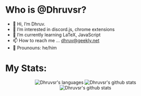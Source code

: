 # Who is @Dhruvsr?
- 👋 Hi, I’m Dhruv. 
- 👀 I’m interested in discord.js, chrome extensions
- 🌱 I’m currently learning LaTeX, JavaScript
- 📫 How to reach me ... dhruv@geekly.net
- 👦 Prounouns: he/him

# My Stats:
<p align="center"> <img src="https://github-readme-stats.vercel.app/api/top-langs/?username=Dhruvsr&langs_count=3" alt="Dhruvsr's languages" />  <img src="https://github-readme-stats.vercel.app/api?username=Dhruvsr&theme=light&show_icons=true&include_all_commits=true&count_private=true" alt="Dhruvsr's github stats" /><br /><img src="https://metrics.lecoq.io/Dhruvsr" alt="Dhruvsr's github stats" /></p></p>
